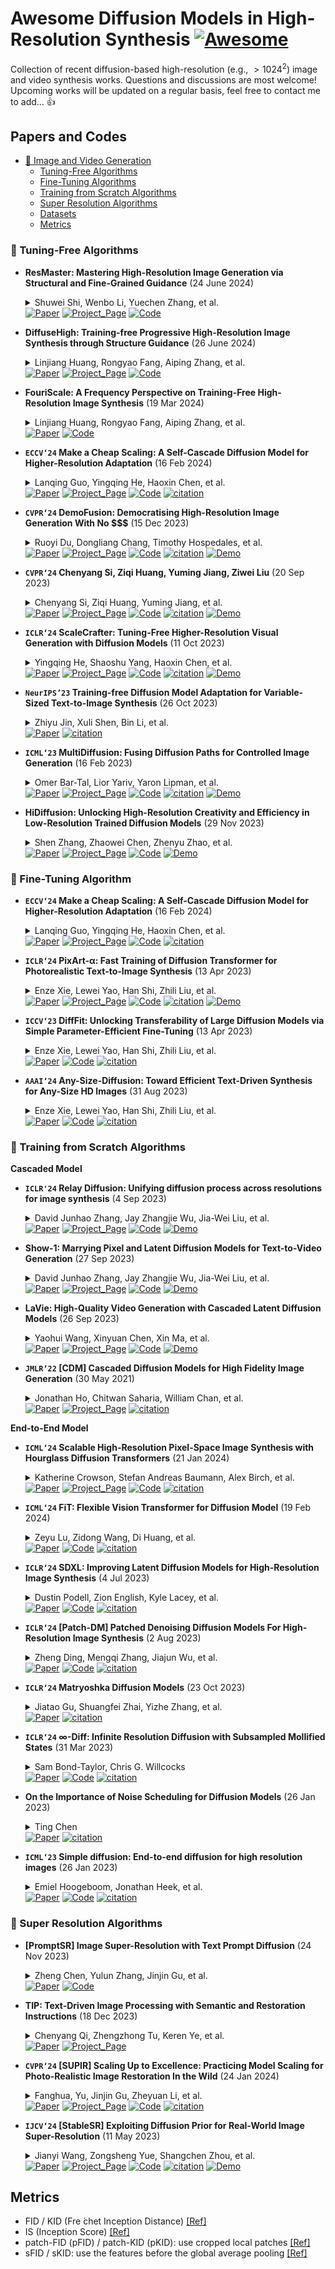 # Awesome Diffusion Models in High-Resolution Synthesis [![Awesome](https://cdn.rawgit.com/sindresorhus/awesome/d7305f38d29fed78fa85652e3a63e154dd8e8829/media/badge.svg)](https://github.com/sindresorhus/awesome)
Collection of recent diffusion-based high-resolution (e.g., $>1024^2$) image and video synthesis works. Questions and discussions are most welcome! Upcoming works will be updated on a regular basis, feel free to contact me to add... :thumbsup:

## Papers and Codes

- [📍 Image and Video Generation](#papers-and-codes)
  - [Tuning-Free Algorithms](#tuning-free-algorithms)
  - [Fine-Tuning Algorithms](#fine-tuning-algorithms)
  - [Training from Scratch Algorithms](#training-from-scratch-algorithms)
  - [Super Resolution Algorithms](#super-resolution-algorithms)
  - [Datasets](#datasets)
  - [Metrics](#metrics)

### 🔅 Tuning-Free Algorithms

+ **ResMaster: Mastering High-Resolution Image Generation via Structural and Fine-Grained Guidance** (24 June 2024)<details><summary>Shuwei Shi, Wenbo Li, Yuechen Zhang, et al.</summary> Shuwei Shi, Wenbo Li, Yuechen Zhang, Jingwen He, Biao Gong, Yinqiang Zheng</details></details>
[![Paper](https://img.shields.io/badge/arXiv-b31b1b.svg)](https://arxiv.org/abs/2406.16476)
[![Project_Page](https://img.shields.io/badge/Project_Page-00CED1)](https://sites.google.com/view/minedreamer/main)
[![Code](https://img.shields.io/github/stars/Shuweis/ResMaster.svg?style=social&label=Star)](https://github.com/Shuweis/ResMaster)

+ **DiffuseHigh: Training-free Progressive High-Resolution Image Synthesis through Structure Guidance** (26 June 2024)<details><summary>Linjiang Huang, Rongyao Fang, Aiping Zhang, et al.</summary> Linjiang Huang, Rongyao Fang, Aiping Zhang, Guanglu Song, Si Liu, Yu Liu, Hongsheng Li</details></details>
[![Paper](https://img.shields.io/badge/arXiv-b31b1b.svg)](https://arxiv.org/abs/2406.18459)
[![Project_Page](https://img.shields.io/badge/Project_Page-00CED1)](https://yhyun225.github.io)
[![Code](https://img.shields.io/github/stars/yhyun225/DiffuseHigh.svg?style=social&label=Star)](https://github.com/yhyun225/DiffuseHigh)

+ **FouriScale: A Frequency Perspective on Training-Free High-Resolution Image Synthesis** (19 Mar 2024)<details><summary>Linjiang Huang, Rongyao Fang, Aiping Zhang, et al.</summary> Linjiang Huang, Rongyao Fang, Aiping Zhang, Guanglu Song, Si Liu, Yu Liu, Hongsheng Li</details></details>
[![Paper](https://img.shields.io/badge/arXiv-b31b1b.svg)](https://arxiv.org/abs/2403.12963)
[![Code](https://img.shields.io/github/stars/LeonHLJ/FouriScale.svg?style=social&label=Star)](https://github.com/LeonHLJ/FouriScale)

+ **`ECCV‘24` Make a Cheap Scaling: A Self-Cascade Diffusion Model for Higher-Resolution Adaptation** (16 Feb 2024)<details><summary> Lanqing Guo, Yingqing He, Haoxin Chen, et al.</summary> Lanqing Guo, Yingqing He, Haoxin Chen, Menghan Xia, Xiaodong Cun, Yufei Wang, Siyu Huang, Yong Zhang, Xintao Wang, Qifeng Chen, Ying Shan, Bihan Wen</details></details>
[![Paper](https://img.shields.io/badge/arXiv-b31b1b.svg)](https://arxiv.org/abs/2402.10491)
[![Project_Page](https://img.shields.io/badge/Project_Page-00CED1)](https://guolanqing.github.io/Self-Cascade/)
[![Code](https://img.shields.io/github/stars/GuoLanqing/Self-Cascade.svg?style=social&label=Star)](https://github.com/GuoLanqing/Self-Cascade/)
[![citation](https://img.shields.io/badge/citation-1-blue.svg?paper=9ced6e814457eae83f5415364e266143defc81d1)](https://www.semanticscholar.org/paper/MultiDiffusion%3A-Fusing-Diffusion-Paths-for-Image-Bar-Tal-Yariv/9ced6e814457eae83f5415364e266143defc81d1)

+ **`CVPR‘24` DemoFusion: Democratising High-Resolution Image Generation With No $$$** (15 Dec 2023)<details><summary> Ruoyi Du, Dongliang Chang, Timothy Hospedales, et al.</summary> Ruoyi Du, Dongliang Chang, Timothy Hospedales, Yi-Zhe Song, Zhanyu Ma</details></details>
[![Paper](https://img.shields.io/badge/arXiv-b31b1b.svg)](https://arxiv.org/abs/2310.07702)
[![Project_Page](https://img.shields.io/badge/Project_Page-00CED1)](https://ruoyidu.github.io/demofusion/demofusion.html)
[![Code](https://img.shields.io/github/stars/PRIS-CV/DemoFusion.svg?style=social&label=Star)](https://github.com/PRIS-CV/DemoFusion)
[![citation](https://img.shields.io/badge/citation-1-blue.svg?paper=9ced6e814457eae83f5415364e266143defc81d1)](https://www.semanticscholar.org/paper/MultiDiffusion%3A-Fusing-Diffusion-Paths-for-Image-Bar-Tal-Yariv/9ced6e814457eae83f5415364e266143defc81d1)
[![Demo](https://img.shields.io/badge/Demo-EEAD0E)](https://replicate.com/lucataco/demofusion)


+ **`CVPR‘24` Chenyang Si, Ziqi Huang, Yuming Jiang, Ziwei Liu** (20 Sep 2023)<details><summary> Chenyang Si, Ziqi Huang, Yuming Jiang, et al.</summary> Chenyang Si, Ziqi Huang, Yuming Jiang, Ziwei Liu</details></details>
[![Paper](https://img.shields.io/badge/arXiv-b31b1b.svg)](https://arxiv.org/abs/2309.11497)
[![Project_Page](https://img.shields.io/badge/Project_Page-00CED1)](https://chenyangsi.top/FreeU/)
[![Code](https://img.shields.io/github/stars/ChenyangSi/FreeU.svg?style=social&label=Star)](https://github.com/ChenyangSi/FreeU)
[![citation](https://img.shields.io/badge/citation-1-blue.svg?paper=9ced6e814457eae83f5415364e266143defc81d1)](https://www.semanticscholar.org/paper/MultiDiffusion%3A-Fusing-Diffusion-Paths-for-Image-Bar-Tal-Yariv/9ced6e814457eae83f5415364e266143defc81d1)
[![Demo](https://img.shields.io/badge/Demo-EEAD0E)](https://huggingface.co/spaces/ChenyangSi/FreeU)

+ **`ICLR‘24` ScaleCrafter: Tuning-Free Higher-Resolution Visual Generation with Diffusion Models** (11 Oct 2023)<details><summary> Yingqing He, Shaoshu Yang, Haoxin Chen, et al.</summary> Yingqing He, Shaoshu Yang, Haoxin Chen, Xiaodong Cun, Menghan Xia, Yong Zhang, Xintao Wang, Ran He, Qifeng Chen, Ying Shan</details></details>
[![Paper](https://img.shields.io/badge/arXiv-b31b1b.svg)](https://arxiv.org/abs/2310.07702)
[![Project_Page](https://img.shields.io/badge/Project_Page-00CED1)](https://yingqinghe.github.io/scalecrafter/)
[![Code](https://img.shields.io/github/stars/YingqingHe/ScaleCrafter.svg?style=social&label=Star)](https://github.com/YingqingHe/ScaleCrafter)
[![citation](https://img.shields.io/badge/citation-1-blue.svg?paper=9ced6e814457eae83f5415364e266143defc81d1)](https://www.semanticscholar.org/paper/MultiDiffusion%3A-Fusing-Diffusion-Paths-for-Image-Bar-Tal-Yariv/9ced6e814457eae83f5415364e266143defc81d1)
[![Demo](https://img.shields.io/badge/Demo-EEAD0E)](https://replicate.com/cjwbw/scalecrafter)


+ **`NeurIPS’23` Training-free Diffusion Model Adaptation for Variable-Sized Text-to-Image Synthesis** (26 Oct 2023)<details><summary>Zhiyu Jin, Xuli Shen, Bin Li, et al.</summary> Zhiyu Jin, Xuli Shen, Bin Li, Xiangyang Xue</details></details>
[![Paper](https://img.shields.io/badge/arXiv-b31b1b.svg)](https://arxiv.org/abs/2306.08645)
[![citation](https://img.shields.io/badge/citation-1-blue.svg?paper=166b8c2ee52794c46615c5c52d0390d896b79794)](https://www.semanticscholar.org/paper/Training-free-Diffusion-Model-Adaptation-for-Jin-Shen/166b8c2ee52794c46615c5c52d0390d896b79794)


+ **`ICML‘23` MultiDiffusion: Fusing Diffusion Paths for Controlled Image Generation** (16 Feb 2023)<details><summary>Omer Bar-Tal, Lior Yariv, Yaron Lipman, et al.</summary> Omer Bar-Tal, Lior Yariv, Yaron Lipman, Tali Dekel</details></details>
[![Paper](https://img.shields.io/badge/arXiv-b31b1b.svg)](https://arxiv.org/abs/2302.08113)
[![Project_Page](https://img.shields.io/badge/Project_Page-00CED1)](https://multidiffusion.github.io)
[![Code](https://img.shields.io/github/stars/omerbt/MultiDiffusion.svg?style=social&label=Star)](https://github.com/omerbt/MultiDiffusion)
[![citation](https://img.shields.io/badge/citation-1-blue.svg?paper=9ced6e814457eae83f5415364e266143defc81d1)](https://www.semanticscholar.org/paper/MultiDiffusion%3A-Fusing-Diffusion-Paths-for-Image-Bar-Tal-Yariv/9ced6e814457eae83f5415364e266143defc81d1)
[![Demo](https://img.shields.io/badge/Demo-EEAD0E)](https://huggingface.co/spaces/weizmannscience/MultiDiffusion)


+ **HiDiffusion: Unlocking High-Resolution Creativity and Efficiency in Low-Resolution Trained Diffusion Models** (29 Nov 2023)<details><summary>Shen Zhang, Zhaowei Chen, Zhenyu Zhao, et al.</summary> Shen Zhang, Zhaowei Chen, Zhenyu Zhao, Yuhao Chen, Yao Tang, Jiajun Liang</details></details>
[![Paper](https://img.shields.io/badge/arXiv-b31b1b.svg)](https://arxiv.org/abs/2311.17528)
[![Project_Page](https://img.shields.io/badge/Project_Page-00CED1)](https://hidiffusion.github.io)
[![Code](https://img.shields.io/github/stars/megvii-research/HiDiffusion.svg?style=social&label=Star)](https://github.com/megvii-research/HiDiffusion)
[![Demo](https://img.shields.io/badge/Demo-EEAD0E)](https://colab.research.google.com/drive/1EiBn9lSnPZTU4cikRRaBBexs429M-qty?usp=drive_link)
  

### 🔅 Fine-Tuning Algorithm



+ **`ECCV‘24` Make a Cheap Scaling: A Self-Cascade Diffusion Model for Higher-Resolution Adaptation** (16 Feb 2024)<details><summary> Lanqing Guo, Yingqing He, Haoxin Chen, et al.</summary> Lanqing Guo, Yingqing He, Haoxin Chen, Menghan Xia, Xiaodong Cun, Yufei Wang, Siyu Huang, Yong Zhang, Xintao Wang, Qifeng Chen, Ying Shan, Bihan Wen</details></details>
[![Paper](https://img.shields.io/badge/arXiv-b31b1b.svg)](https://arxiv.org/abs/2402.10491)
[![Project_Page](https://img.shields.io/badge/Project_Page-00CED1)](https://guolanqing.github.io/Self-Cascade/)
[![Code](https://img.shields.io/github/stars/GuoLanqing/Self-Cascade.svg?style=social&label=Star)](https://github.com/GuoLanqing/Self-Cascade/)
[![citation](https://img.shields.io/badge/citation-1-blue.svg?paper=9ced6e814457eae83f5415364e266143defc81d1)](https://www.semanticscholar.org/paper/MultiDiffusion%3A-Fusing-Diffusion-Paths-for-Image-Bar-Tal-Yariv/9ced6e814457eae83f5415364e266143defc81d1)

+ **`ICLR‘24` PixArt-α: Fast Training of Diffusion Transformer for Photorealistic Text-to-Image Synthesis** (13 Apr 2023)<details><summary>Enze Xie, Lewei Yao, Han Shi, Zhili Liu, et al.</summary> Enze Xie, Lewei Yao, Han Shi, Zhili Liu, Daquan Zhou, Zhaoqiang Liu, Jiawei Li, Zhenguo Li</details></details>
[![Paper](https://img.shields.io/badge/arXiv-b31b1b.svg)](https://arxiv.org/abs/2310.00426)
[![Project_Page](https://img.shields.io/badge/Project_Page-00CED1)](https://pixart-alpha.github.io)
[![Code](https://img.shields.io/github/stars/PixArt-alpha/PixArt-alpha.svg?style=social&label=Star)](https://github.com/PixArt-alpha/PixArt-alpha)
[![citation](https://img.shields.io/badge/citation-1-blue.svg?paper=9ced6e814457eae83f5415364e266143defc81d1)](https://www.semanticscholar.org/paper/MultiDiffusion%3A-Fusing-Diffusion-Paths-for-Image-Bar-Tal-Yariv/9ced6e814457eae83f5415364e266143defc81d1)
[![Demo](https://img.shields.io/badge/Demo-EEAD0E)](https://huggingface.co/spaces/PixArt-alpha/PixArt-alpha)


+ **`ICCV‘23` DiffFit: Unlocking Transferability of Large Diffusion Models via Simple Parameter-Efficient Fine-Tuning** (13 Apr 2023)<details><summary>Enze Xie, Lewei Yao, Han Shi, Zhili Liu, et al.</summary> Enze Xie, Lewei Yao, Han Shi, Zhili Liu, Daquan Zhou, Zhaoqiang Liu, Jiawei Li, Zhenguo Li</details></details>
[![Paper](https://img.shields.io/badge/arXiv-b31b1b.svg)](https://arxiv.org/abs/2304.06648)
[![Code](https://img.shields.io/github/stars/mkshing/DiffFit-pytorch.svg?style=social&label=Star)](https://github.com/mkshing/DiffFit-pytorch)
[![citation](https://img.shields.io/badge/citation-1-blue.svg?paper=9ced6e814457eae83f5415364e266143defc81d1)](https://www.semanticscholar.org/paper/MultiDiffusion%3A-Fusing-Diffusion-Paths-for-Image-Bar-Tal-Yariv/9ced6e814457eae83f5415364e266143defc81d1)


+ **`AAAI‘24` Any-Size-Diffusion: Toward Efficient Text-Driven Synthesis for Any-Size HD Images** (31 Aug 2023)<details><summary>Enze Xie, Lewei Yao, Han Shi, Zhili Liu, et al.</summary> Qingping Zheng, Yuanfan Guo, Jiankang Deng, Jianhua Han, Ying Li, Songcen Xu, Hang Xu</details></details>
[![Paper](https://img.shields.io/badge/arXiv-b31b1b.svg)](https://arxiv.org/abs/2308.16582)
[![Code](https://img.shields.io/github/stars/ProAirVerse/Any-Size-Diffusion.svg?style=social&label=Star)](https://github.com/ProAirVerse/Any-Size-Diffusion)
[![citation](https://img.shields.io/badge/citation-1-blue.svg?paper=9ced6e814457eae83f5415364e266143defc81d1)](https://www.semanticscholar.org/paper/MultiDiffusion%3A-Fusing-Diffusion-Paths-for-Image-Bar-Tal-Yariv/9ced6e814457eae83f5415364e266143defc81d1)



### 🔅 Training from Scratch Algorithms

**Cascaded Model**

+ **`ICLR'24` Relay Diffusion: Unifying diffusion process across resolutions for image synthesis** (4 Sep 2023)<details><summary>David Junhao Zhang, Jay Zhangjie Wu, Jia-Wei Liu, et al.</summary> David Junhao Zhang, Jay Zhangjie Wu, Jia-Wei Liu, Rui Zhao, Lingmin Ran, Yuchao Gu, Difei Gao, Mike Zheng Shou</details></details>
[![Paper](https://img.shields.io/badge/arXiv-b31b1b.svg)](https://arxiv.org/abs/2309.03350)
[![Project_Page](https://img.shields.io/badge/Project_Page-00CED1)](https://showlab.github.io/Show-1/)
[![Code](https://img.shields.io/github/stars/THUDM/RelayDiffusion.svg?style=social&label=Star)](https://github.com/THUDM/RelayDiffusion)
[![Demo](https://img.shields.io/badge/Demo-EEAD0E)](https://huggingface.co/spaces/PixArt-alpha/PixArt-alpha](https://replicate.com/cjwbw/lavie))

+ **Show-1: Marrying Pixel and Latent Diffusion Models for Text-to-Video Generation** (27 Sep 2023)<details><summary>David Junhao Zhang, Jay Zhangjie Wu, Jia-Wei Liu, et al.</summary> David Junhao Zhang, Jay Zhangjie Wu, Jia-Wei Liu, Rui Zhao, Lingmin Ran, Yuchao Gu, Difei Gao, Mike Zheng Shou</details></details>
[![Paper](https://img.shields.io/badge/arXiv-b31b1b.svg)](https://arxiv.org/abs/2309.15818)
[![Project_Page](https://img.shields.io/badge/Project_Page-00CED1)](https://showlab.github.io/Show-1/)
[![Code](https://img.shields.io/github/stars/showlab/Show-1.svg?style=social&label=Star)](https://github.com/showlab/Show-1)
[![Demo](https://img.shields.io/badge/Demo-EEAD0E)](https://huggingface.co/spaces/PixArt-alpha/PixArt-alpha](https://replicate.com/cjwbw/show-1))


+ **LaVie: High-Quality Video Generation with Cascaded Latent Diffusion Models** (26 Sep 2023)<details><summary>Yaohui Wang, Xinyuan Chen, Xin Ma, et al.</summary> Yaohui Wang, Xinyuan Chen, Xin Ma, Shangchen Zhou, Ziqi Huang, Yi Wang, Ceyuan Yang, Yinan He, Jiashuo Yu, Peiqing Yang, Yuwei Guo, Tianxing Wu, Chenyang Si, Yuming Jiang, Cunjian Chen, Chen Change Loy, Bo Dai, Dahua Lin, Yu Qiao, Ziwei Liu</details></details>
[![Paper](https://img.shields.io/badge/arXiv-b31b1b.svg)](https://arxiv.org/abs/2309.15103)
[![Project_Page](https://img.shields.io/badge/Project_Page-00CED1)](https://vchitect.github.io/LaVie-project/)
[![Code](https://img.shields.io/github/stars/Vchitect/LaVie.svg?style=social&label=Star)](https://github.com/Vchitect/LaVie)
[![Demo](https://img.shields.io/badge/Demo-EEAD0E)](https://huggingface.co/spaces/PixArt-alpha/PixArt-alpha](https://replicate.com/cjwbw/lavie))

+ **`JMLR‘22` [CDM] Cascaded Diffusion Models for High Fidelity Image Generation** (30 May 2021)<details><summary>Jonathan Ho, Chitwan Saharia, William Chan, et al.</summary> Jonathan Ho, Chitwan Saharia, William Chan, David J. Fleet, Mohammad Norouzi, Tim Salimans</details></details>
[![Paper](https://img.shields.io/badge/arXiv-b31b1b.svg)](https://arxiv.org/abs/2106.15282)
[![Project_Page](https://img.shields.io/badge/Project_Page-00CED1)](https://cascaded-diffusion.github.io/)
[![citation](https://img.shields.io/badge/citation-1-blue.svg?paper=9ced6e814457eae83f5415364e266143defc81d1)](https://www.semanticscholar.org/paper/MultiDiffusion%3A-Fusing-Diffusion-Paths-for-Image-Bar-Tal-Yariv/9ced6e814457eae83f5415364e266143defc81d1)

  


**End-to-End Model**

+ **`ICML‘24` Scalable High-Resolution Pixel-Space Image Synthesis with Hourglass Diffusion Transformers** (21 Jan 2024)<details><summary>Katherine Crowson, Stefan Andreas Baumann, Alex Birch, et al. </summary> Katherine Crowson, Stefan Andreas Baumann, Alex Birch, Tanishq Mathew Abraham, Daniel Z. Kaplan, Enrico Shippole</details></details>
[![Paper](https://img.shields.io/badge/arXiv-b31b1b.svg)](https://arxiv.org/pdf/2401.11605)
[![Project_Page](https://img.shields.io/badge/Project_Page-00CED1)](https://crowsonkb.github.io/hourglass-diffusion-transformers/)
[![Code](https://img.shields.io/github/stars/crowsonkb/k-diffusion.svg?style=social&label=Star)](https://github.com/crowsonkb/k-diffusion)
[![citation](https://img.shields.io/badge/citation-1-blue.svg?paper=9ced6e814457eae83f5415364e266143defc81d1)](https://www.semanticscholar.org/paper/MultiDiffusion%3A-Fusing-Diffusion-Paths-for-Image-Bar-Tal-Yariv/9ced6e814457eae83f5415364e266143defc81d1)

+ **`ICML‘24` FiT: Flexible Vision Transformer for Diffusion Model** (19 Feb 2024)<details><summary>Zeyu Lu, Zidong Wang, Di Huang, et al. </summary> Zeyu Lu, Zidong Wang, Di Huang, Chengyue Wu, Xihui Liu, Wanli Ouyang, Lei Bai</details></details>
[![Paper](https://img.shields.io/badge/arXiv-b31b1b.svg)](https://arxiv.org/abs/2402.12376)
[![Code](https://img.shields.io/github/stars/whlzy/FiT.svg?style=social&label=Star)](https://github.com/whlzy/FiT)
[![citation](https://img.shields.io/badge/citation-1-blue.svg?paper=9ced6e814457eae83f5415364e266143defc81d1)](https://www.semanticscholar.org/paper/MultiDiffusion%3A-Fusing-Diffusion-Paths-for-Image-Bar-Tal-Yariv/9ced6e814457eae83f5415364e266143defc81d1)

+ **`ICLR‘24` SDXL: Improving Latent Diffusion Models for High-Resolution Image Synthesis** (4 Jul 2023)<details><summary>Dustin Podell, Zion English, Kyle Lacey, et al. </summary> Dustin Podell, Zion English, Kyle Lacey, Andreas Blattmann, Tim Dockhorn, Jonas Müller, Joe Penna, Robin Rombach</details></details>
[![Paper](https://img.shields.io/badge/arXiv-b31b1b.svg)](https://arxiv.org/abs/2307.01952)
[![Code](https://img.shields.io/github/stars/Stability-AI/generative-models.svg?style=social&label=Star)](https://github.com/Stability-AI/generative-models)
[![citation](https://img.shields.io/badge/citation-1-blue.svg?paper=9ced6e814457eae83f5415364e266143defc81d1)](https://www.semanticscholar.org/paper/MultiDiffusion%3A-Fusing-Diffusion-Paths-for-Image-Bar-Tal-Yariv/9ced6e814457eae83f5415364e266143defc81d1)

+ **`ICLR‘24` [Patch-DM] Patched Denoising Diffusion Models For High-Resolution Image Synthesis** (2 Aug 2023)<details><summary>Zheng Ding, Mengqi Zhang, Jiajun Wu, et al. </summary> Zheng Ding, Mengqi Zhang, Jiajun Wu, Zhuowen Tu</details></details>
[![Paper](https://img.shields.io/badge/arXiv-b31b1b.svg)](https://arxiv.org/abs/2308.01316)
[![Code](https://img.shields.io/github/stars/mlpc-ucsd/Patch-DM.svg?style=social&label=Star)](https://github.com/mlpc-ucsd/Patch-DM)
[![citation](https://img.shields.io/badge/citation-1-blue.svg?paper=9ced6e814457eae83f5415364e266143defc81d1)](https://www.semanticscholar.org/paper/MultiDiffusion%3A-Fusing-Diffusion-Paths-for-Image-Bar-Tal-Yariv/9ced6e814457eae83f5415364e266143defc81d1)

+ **`ICLR‘24` Matryoshka Diffusion Models** (23 Oct 2023)<details><summary>Jiatao Gu, Shuangfei Zhai, Yizhe Zhang, et al. </summary>Jiatao Gu, Shuangfei Zhai, Yizhe Zhang, Josh Susskind, Navdeep Jaitly</details></details>
[![Paper](https://img.shields.io/badge/arXiv-b31b1b.svg)](https://arxiv.org/abs/2310.15111)
[![citation](https://img.shields.io/badge/citation-1-blue.svg?paper=9ced6e814457eae83f5415364e266143defc81d1)](https://www.semanticscholar.org/paper/MultiDiffusion%3A-Fusing-Diffusion-Paths-for-Image-Bar-Tal-Yariv/9ced6e814457eae83f5415364e266143defc81d1)

+ **`ICLR‘24` ∞-Diff: Infinite Resolution Diffusion with Subsampled Mollified States** (31 Mar 2023)<details><summary>Sam Bond-Taylor, Chris G. Willcocks</summary> Sam Bond-Taylor, Chris G. Willcocks</details></details>
[![Paper](https://img.shields.io/badge/arXiv-b31b1b.svg)](https://arxiv.org/abs/2303.18242)
[![Code](https://img.shields.io/github/stars/samb-t/infty-diff.svg?style=social&label=Star)](https://github.com/samb-t/infty-diff)
[![citation](https://img.shields.io/badge/citation-1-blue.svg?paper=9ced6e814457eae83f5415364e266143defc81d1)](https://www.semanticscholar.org/paper/MultiDiffusion%3A-Fusing-Diffusion-Paths-for-Image-Bar-Tal-Yariv/9ced6e814457eae83f5415364e266143defc81d1)

+ **On the Importance of Noise Scheduling for Diffusion Models** (26 Jan 2023)<details><summary>Ting Chen</summary> Ting Chen</details></details>
[![Paper](https://img.shields.io/badge/arXiv-b31b1b.svg)](https://arxiv.org/abs/2301.10972)
[![citation](https://img.shields.io/badge/citation-1-blue.svg?paper=9ced6e814457eae83f5415364e266143defc81d1)](https://www.semanticscholar.org/paper/MultiDiffusion%3A-Fusing-Diffusion-Paths-for-Image-Bar-Tal-Yariv/9ced6e814457eae83f5415364e266143defc81d1)


+ **`ICML‘23` Simple diffusion: End-to-end diffusion for high resolution images** (26 Jan 2023)<details><summary>Emiel Hoogeboom, Jonathan Heek, et al.</summary> Emiel Hoogeboom, Jonathan Heek, Tim Salimans</details></details>
[![Paper](https://img.shields.io/badge/arXiv-b31b1b.svg)](https://arxiv.org/abs/2301.11093)
[![Code](https://img.shields.io/github/stars/patil-suraj/simple-diffusion.svg?style=social&label=Star)](https://github.com/patil-suraj/simple-diffusion)
[![citation](https://img.shields.io/badge/citation-1-blue.svg?paper=9ced6e814457eae83f5415364e266143defc81d1)](https://www.semanticscholar.org/paper/MultiDiffusion%3A-Fusing-Diffusion-Paths-for-Image-Bar-Tal-Yariv/9ced6e814457eae83f5415364e266143defc81d1)


  


### 🔅 Super Resolution Algorithms


+ **[PromptSR] Image Super-Resolution with Text Prompt Diffusion** (24 Nov 2023)<details><summary>Zheng Chen, Yulun Zhang, Jinjin Gu, et al.</summary> Zheng Chen, Yulun Zhang, Jinjin Gu, Xin Yuan, Linghe Kong, Guihai Chen, Xiaokang Yang</details></details>
[![Paper](https://img.shields.io/badge/arXiv-b31b1b.svg)](https://arxiv.org/abs/2305.07015)
[![Code](https://img.shields.io/github/stars/zhengchen1999/PromptSR.svg?style=social&label=Star)](https://github.com/zhengchen1999/PromptSR)


+ **TIP: Text-Driven Image Processing with Semantic and Restoration Instructions** (18 Dec 2023)<details><summary>Chenyang Qi, Zhengzhong Tu, Keren Ye, et al.</summary> Chenyang Qi, Zhengzhong Tu, Keren Ye, Mauricio Delbracio, Peyman Milanfar, Qifeng Chen, Hossein Talebi</details></details>
[![Paper](https://img.shields.io/badge/arXiv-b31b1b.svg)](https://arxiv.org/abs/2305.07015)
[![Project_Page](https://img.shields.io/badge/Project_Page-00CED1)](https://chenyangqiqi.github.io/tip/)

+ **`CVPR‘24` [SUPIR] Scaling Up to Excellence: Practicing Model Scaling for Photo-Realistic Image Restoration In the Wild** (24 Jan 2024)<details><summary>Fanghua, Yu, Jinjin Gu, Zheyuan Li, et al.</summary> Fanghua, Yu, Jinjin Gu, Zheyuan Li, Jinfan Hu, Xiangtao Kong, Xintao Wang, Jingwen He, Yu Qiao, Chao Dong</details></details>
[![Paper](https://img.shields.io/badge/arXiv-b31b1b.svg)](https://arxiv.org/abs/2401.13627)
[![Project_Page](https://img.shields.io/badge/Project_Page-00CED1)](https://supir.xpixel.group)
[![Code](https://img.shields.io/github/stars/Fanghua-Yu/SUPIR.svg?style=social&label=Star)](https://github.com/Fanghua-Yu/SUPIR)
[![citation](https://img.shields.io/badge/citation-1-blue.svg?paper=9ced6e814457eae83f5415364e266143defc81d1)](https://www.semanticscholar.org/paper/MultiDiffusion%3A-Fusing-Diffusion-Paths-for-Image-Bar-Tal-Yariv/9ced6e814457eae83f5415364e266143defc81d1)


+ **`IJCV‘24` [StableSR] Exploiting Diffusion Prior for Real-World Image Super-Resolution** (11 May 2023)<details><summary>Jianyi Wang, Zongsheng Yue, Shangchen Zhou, et al.</summary> Jianyi Wang, Zongsheng Yue, Shangchen Zhou, Kelvin C.K. Chan, Chen Change Loy</details></details>
[![Paper](https://img.shields.io/badge/arXiv-b31b1b.svg)](https://arxiv.org/abs/2305.07015)
[![Project_Page](https://img.shields.io/badge/Project_Page-00CED1)](https://iceclear.github.io/projects/stablesr/)
[![Code](https://img.shields.io/github/stars/IceClear/StableSR.svg?style=social&label=Star)](https://github.com/IceClear/StableSR)
[![citation](https://img.shields.io/badge/citation-1-blue.svg?paper=9ced6e814457eae83f5415364e266143defc81d1)](https://www.semanticscholar.org/paper/MultiDiffusion%3A-Fusing-Diffusion-Paths-for-Image-Bar-Tal-Yariv/9ced6e814457eae83f5415364e266143defc81d1)
[![Demo](https://img.shields.io/badge/Demo-EEAD0E)](https://huggingface.co/spaces/Iceclear/StableSR)




## Metrics

* FID / KID (Fre ́chet Inception Distance) [[Ref]](https://en.wikipedia.org/wiki/Fréchet_inception_distance)
* IS (Inception Score) [[Ref]](https://proceedings.neurips.cc/paper/2016/file/8a3363abe792db2d8761d6403605aeb7-Paper.pdf)
* patch-FID (pFID) / patch-KID (pKID): use cropped local patches [[Ref]](https://arxiv.org/abs/2204.07156)
* sFID / sKID: use the features before the global average pooling [[Ref]](https://arxiv.org/abs/2103.03841)

